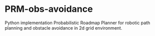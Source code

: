 # PRM-obs-avoidance
Python implementation Probabilistic Roadmap Planner for robotic path planning and obstacle avoidance in 2d grid environment.
